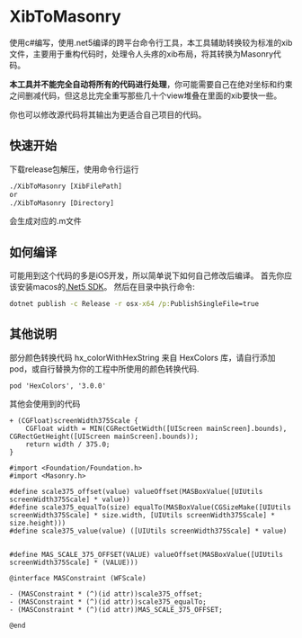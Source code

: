 # XibToMasonry

使用c#编写，使用.net5编译的跨平台命令行工具，本工具辅助转换较为标准的xib文件，主要用于重构代码时，处理令人头疼的xib布局，将其转换为Masonry代码。

**本工具并不能完全自动将所有的代码进行处理**，你可能需要自己在绝对坐标和约束之间删减代码，但这总比完全重写那些几十个view堆叠在里面的xib要快一些。

你也可以修改源代码将其输出为更适合自己项目的代码。

## 快速开始
下载release包解压，使用命令行运行

```cmd
./XibToMasonry [XibFilePath]
or
./XibToMasonry [Directory]
```

会生成对应的.m文件

## 如何编译

可能用到这个代码的多是iOS开发，所以简单说下如何自己修改后编译。
首先你应该安装macos的[.Net5 SDK](https://dotnet.microsoft.com/download/dotnet/5.0)。
然后在目录中执行命令:
```cmd
dotnet publish -c Release -r osx-x64 /p:PublishSingleFile=true
```

## 其他说明

部分颜色转换代码 hx_colorWithHexString 来自 HexColors 库，请自行添加pod，或自行替换为你的工程中所使用的颜色转换代码.

```
pod 'HexColors', '3.0.0'
```

其他会使用到的代码

```objc
+ (CGFloat)screenWidth375Scale {
    CGFloat width = MIN(CGRectGetWidth([UIScreen mainScreen].bounds), CGRectGetHeight([UIScreen mainScreen].bounds));
    return width / 375.0;
}
```

```objc
#import <Foundation/Foundation.h>
#import <Masonry.h>

#define scale375_offset(value) valueOffset(MASBoxValue([UIUtils screenWidth375Scale] * value))
#define scale375_equalTo(size) equalTo(MASBoxValue(CGSizeMake([UIUtils screenWidth375Scale] * size.width, [UIUtils screenWidth375Scale] * size.height)))
#define scale375_value(value) ([UIUtils screenWidth375Scale] * value)


#define MAS_SCALE_375_OFFSET(VALUE) valueOffset(MASBoxValue([UIUtils screenWidth375Scale] * (VALUE)))

@interface MASConstraint (WFScale)

- (MASConstraint * (^)(id attr))scale375_offset;
- (MASConstraint * (^)(id attr))scale375_equalTo;
- (MASConstraint * (^)(id attr))MAS_SCALE_375_OFFSET;

@end
```